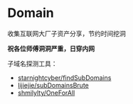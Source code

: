 # Domain
收集互联网大厂子资产分享，节约时间挖洞 

**祝各位师傅洞洞严重，日穿内网**

子域名探测工具：

* [starnightcyber/findSubDomains](https://github.com/starnightcyber/findSubDomains)
* [lijiejie/subDomainsBrute](https://github.com/lijiejie/subDomainsBrute)
* [shmilylty/OneForAll](https://github.com/shmilylty/OneForAll)


